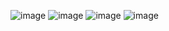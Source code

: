 ![image](https://github.com/user-attachments/assets/2a586b67-a6f2-4f80-b397-3c4760fd0b51) 
![image](https://github.com/user-attachments/assets/21ec10cf-52a4-4bfc-ad3b-9d6fe1af234f) 
![image](https://github.com/user-attachments/assets/331f4d39-7c18-4379-b31b-d066fbde9bd4) 
![image](https://github.com/user-attachments/assets/ae15b2b8-973b-4dff-ab99-2a459262f864)




